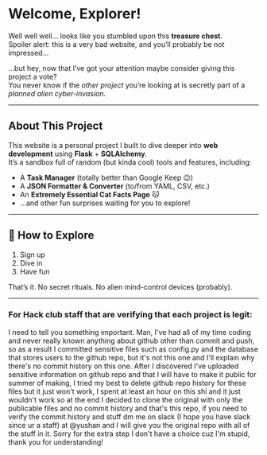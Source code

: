 # Welcome, Explorer!

Well well well... looks like you stumbled upon this **treasure chest**.  
Spoiler alert: this is a very bad website, and you’ll probably be not impressed...  

...but hey, now that I’ve got your attention maybe consider giving this project a vote?  
You never know if the *other project* you’re looking at is secretly part of a *planned alien cyber-invasion*.

---

## About This Project
This website is a personal project I built to dive deeper into **web development** using **Flask** + **SQLAlchemy**.  
It’s a sandbox full of random (but kinda cool) tools and features, including:

- A **Task Manager** (totally better than Google Keep 😉)  
- A **JSON Formatter & Converter** (to/from YAML, CSV, etc.)  
- An **Extremely Essential Cat Facts Page** 🐱  
-  ...and other fun surprises waiting for you to explore!  

---

## 🚀 How to Explore
1. Sign up 
2. Dive in   
3. Have fun   

That’s it. No secret rituals. No alien mind-control devices (probably).  

---

### For Hack club staff that are verifying that each project is legit:
I need to tell you something important. Man, I've had all of my time coding and never really known anything about github other than commit and push, so as a result I committed sensitive files such as config.py and the database that stores users to the github repo, but it's not this one and I'll explain why there's no commit history on this one. After I discovered I've uploaded sensitive information on github repo and that I will have to make it public for summer of making, I tried my best to delete github repo history for these files but it just won't work, I spent at least an hour on this shi and it just wouldn't work so at the end I decided to clone the original with only the publicable files and no commit history and that's this repo, if you need to verify the commit history and stuff dm me on slack (I hope you have slack since ur a staff) at @yushan and I will give you the original repo with all of the stuff in it. Sorry for the extra step I don't have a choice cuz I'm stupid, thank you for understanding!
